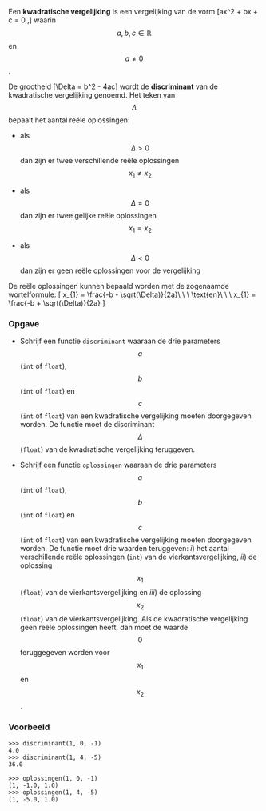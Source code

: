Een **kwadratische vergelijking** is een vergelijking van de vorm \[ax^2 + bx + c = 0\,,\] waarin $$a, b, c \in \mathbb{R}$$ en $$a \neq 0$$.

De grootheid \[\Delta = b^2 - 4ac\] wordt de **discriminant** van de kwadratische vergelijking genoemd. Het teken van $$\Delta$$ bepaalt het aantal reële oplossingen:

- als $$\Delta > 0$$ dan zijn er twee verschillende reële oplossingen $$x_1 \neq x_2$$

- als $$\Delta = 0$$ dan zijn er twee gelijke reële oplossingen $$x_1 = x_2$$

- als $$\Delta < 0$$ dan zijn er geen reële oplossingen voor de vergelijking

De reële oplossingen kunnen bepaald worden met de zogenaamde wortelformule: \[ x_{1} = \frac{-b - \sqrt(\Delta)}{2a}\ \ \ \text{en}\ \ \ x_{1} = \frac{-b + \sqrt(\Delta)}{2a} ]

### Opgave

- Schrijf een functie `discriminant` waaraan de drie parameters $$a$$ (`int` of `float`), $$b$$ (`int` of `float`) en $$c$$ (`int` of `float`) van een kwadratische vergelijking moeten doorgegeven worden. De functie moet de discriminant $$\Delta$$ (`float`) van de kwadratische vergelijking teruggeven.

- Schrijf een functie `oplossingen` waaraan de drie parameters $$a$$ (`int` of `float`), $$b$$ (`int` of `float`) en $$c$$ (`int` of `float`) van een kwadratische vergelijking moeten doorgegeven worden. De functie moet drie waarden teruggeven: *i*) het aantal verschillende reële oplossingen (`int`) van de vierkantsvergelijking, *ii*) de oplossing $$x_1$$ (`float`) van de vierkantsvergelijking en *iii*) de oplossing $$x_2$$ (`float`) van de vierkantsvergelijking. Als de kwadratische vergelijking geen reële oplossingen heeft, dan moet de waarde $$0$$ teruggegeven worden voor $$x_1$$ en $$x_2$$.

### Voorbeeld

```console?lang=python&prompt=>>>
>>> discriminant(1, 0, -1)
4.0
>>> discriminant(1, 4, -5)
36.0

>>> oplossingen(1, 0, -1)
(1, -1.0, 1.0)
>>> oplossingen(1, 4, -5)
(1, -5.0, 1.0)
```
